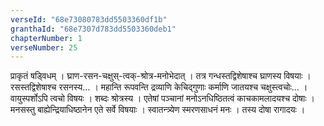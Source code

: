 ```yaml
---
verseId: "68e73080783dd5503360df1b"
granthaId: "68e7307d783dd5503360deb1"
chapterNumber: 1
verseNumber: 25
---
```


प्राकृतं षड्विधम् । घ्राण-रसन-चक्षुस्-त्वक्-श्रोत्र-मनोभेदात् । तत्र गन्धस्तद्विशेषाश्च घ्राणस्य विषयाः । रसस्तद्विशेषाश्च रसनस्य… । महान्ति रूपवन्ति द्रव्याणि केचिद्गुणाः  कर्माणि जातयश्च चक्षुस्त्वचोः… । वायुस्पर्शोऽपि त्वचो विषयः । शब्दः श्रोत्रस्य । एतेषां पञ्चानां मनोऽनधिष्ठितत्वं काचकामलादयश्च दोषाः । मनसस्तु बाह्येन्द्रियाधिष्ठानेन एते सर्वे विषयाः । स्वातन्त्र्येण स्मरणसाधनं मनः । तस्य दोषा रागादयः । 
